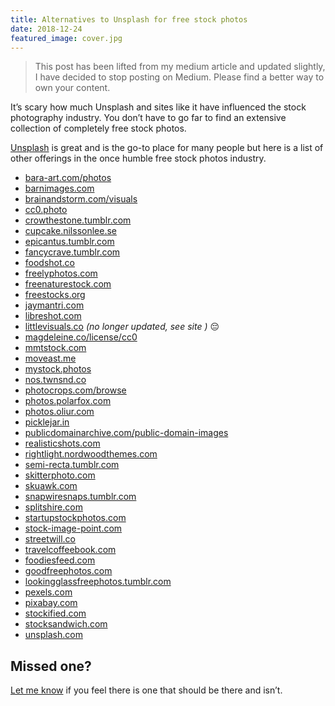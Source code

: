```yaml
---
title: Alternatives to Unsplash for free stock photos
date: 2018-12-24
featured_image: cover.jpg
---
```


> This post has been lifted from my medium article and updated slightly, I have decided to stop posting on Medium. Please find a better way to own your content.

It’s scary how much Unsplash and sites like it have influenced the stock photography industry. You don’t have to go far to find an extensive collection of completely free stock photos.

[Unsplash](http://unsplash.com/scottishstoater) is great and is the go-to place for many people but here is a list of other offerings in the once humble free stock photos industry.

- [bara-art.com/photos](http://bara-art.com/photos/)
- [barnimages.com](http://barnimages.com/)
- [brainandstorm.com/visuals](http://brainandstorm.com/visuals)
- [cc0.photo](http://cc0.photo/)
- [crowthestone.tumblr.com](http://crowthestone.tumblr.com/)
- [cupcake.nilssonlee.se](http://cupcake.nilssonlee.se/)
- [epicantus.tumblr.com](http://epicantus.tumblr.com/)
- [fancycrave.tumblr.com](http://fancycrave.tumblr.com/)
- [foodshot.co](http://foodshot.co/)
- [freelyphotos.com](http://freelyphotos.com/)
- [freenaturestock.com](http://freenaturestock.com/)
- [freestocks.org](http://freestocks.org/)
- [jaymantri.com](http://jaymantri.com/)
- [libreshot.com](http://libreshot.com/)
- [littlevisuals.co](http://littlevisuals.co/) _(no longer updated, see site )_ 😔
- [magdeleine.co/license/cc0](http://magdeleine.co/license/cc0/)
- [mmtstock.com](http://mmtstock.com/)
- [moveast.me](http://moveast.me/)
- [mystock.photos](http://mystock.photos/)
- [nos.twnsnd.co](http://nos.twnsnd.co/)
- [photocrops.com/browse](http://photocrops.com/browse/)
- [photos.polarfox.com](http://photos.polarfox.com/)
- [photos.oliur.com](http://photos.oliur.com)
- [picklejar.in](http://picklejar.in/)
- [publicdomainarchive.com/public-domain-images](http://publicdomainarchive.com/public-domain-images/)
- [realisticshots.com](http://realisticshots.com/)
- [rightlight.nordwoodthemes.com](http://rightlight.nordwoodthemes.com/)
- [semi-recta.tumblr.com](http://semi-recta.tumblr.com/)
- [skitterphoto.com](http://skitterphoto.com/)
- [skuawk.com](http://skuawk.com/)
- [snapwiresnaps.tumblr.com](http://snapwiresnaps.tumblr.com/)
- [splitshire.com](http://splitshire.com/)
- [startupstockphotos.com](http://startupstockphotos.com/)
- [stock-image-point.com](http://stock-image-point.com/)
- [streetwill.co](http://streetwill.co/)
- [travelcoffeebook.com](http://travelcoffeebook.com/)
- [foodiesfeed.com](https://foodiesfeed.com/category/free-food-images/)
- [goodfreephotos.com](https://goodfreephotos.com/page/search/tags/featured)
- [lookingglassfreephotos.tumblr.com](https://lookingglassfreephotos.tumblr.com/)
- [pexels.com](https://pexels.com/)
- [pixabay.com](https://pixabay.com/)
- [stockified.com](https://stockified.com/)
- [stocksandwich.com](https://stocksandwich.com/)
- [unsplash.com](https://unsplash.com/)

## Missed one?

[Let me know](/contact) if you feel there is one that should be there and isn’t.
